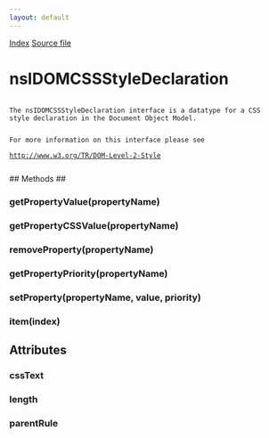 ```yaml
---
layout: default
---
```

<div id='links'><a href="../index.html">Index</a>
<a href="http://dxr.mozilla.org/mozilla-central/source/dom/interfaces/css/nsIDOMCSSStyleDeclaration.idl">Source file</a>
</div>

# nsIDOMCSSStyleDeclaration #
<code>  
The nsIDOMCSSStyleDeclaration interface is a datatype for a CSS  
style declaration in the Document Object Model.  
  
For more information on this interface please see  
http://www.w3.org/TR/DOM-Level-2-Style  
  
</code>
## Methods ##

### getPropertyValue(propertyName) ###

### getPropertyCSSValue(propertyName) ###

### removeProperty(propertyName) ###

### getPropertyPriority(propertyName) ###

### setProperty(propertyName, value, priority) ###

### item(index) ###

## Attributes ##

### cssText ###

### length ###

### parentRule ###
